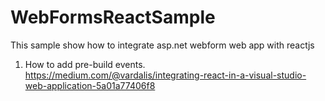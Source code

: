 # WebFormsReactSample
This sample show how to integrate asp.net webform web app with reactjs
1. How to add pre-build events.
https://medium.com/@vardalis/integrating-react-in-a-visual-studio-web-application-5a01a77406f8
